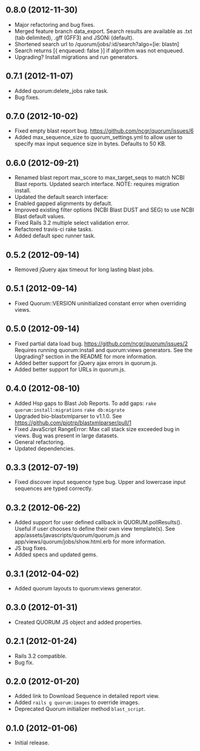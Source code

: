 ## 0.8.0 (2012-11-30)

* Major refactoring and bug fixes.
* Merged feature branch data_export. Search results are available as .txt (tab
  delimited), .gff (GFF3) and JSONi (default).
* Shortened search url to /quorum/jobs/:id/search?algo=[ie: blastn]
* Search returns [{ enqueued: false }] if algorithm was not enqueued.
* Upgrading? Install migrations and run generators.

## 0.7.1 (2012-11-07)

* Added quorum:delete_jobs rake task.
* Bug fixes.

## 0.7.0 (2012-10-02)

* Fixed empty blast report bug. https://github.com/ncgr/quorum/issues/6
* Added max_sequence_size to quorum_settings.yml to allow user to specify
  max input sequence size in bytes. Defaults to 50 KB.

## 0.6.0 (2012-09-21)

* Renamed blast report max_score to max_target_seqs to match NCBI Blast
  reports. Updated search interface. NOTE: requires migration install.
* Updated the default search interface:
* Enabled gapped alignments by default.
* Improved existing filter options (NCBI Blast DUST and SEG) to use NCBI Blast
  default values.
* Fixed Rails 3.2 multiple select validation error.
* Refactored travis-ci rake tasks.
* Added default spec runner task.

## 0.5.2 (2012-09-14)

* Removed jQuery ajax timeout for long lasting blast jobs.

## 0.5.1 (2012-09-14)

* Fixed Quorum::VERSION uninitialized constant error when overriding views.

## 0.5.0 (2012-09-14)

* Fixed partial data load bug. https://github.com/ncgr/quorum/issues/2
  Requires running quorum:install and quorum:views generators.
  See the Upgrading? section in the README for more information.
* Added better support for jQuery ajax errors in quorum.js.
* Added better support for URLs in quorum.js.

## 0.4.0 (2012-08-10)

* Added Hsp gaps to Blast Job Reports.
  To add gaps: `rake quorum:install:migrations` `rake db:migrate`
* Upgraded bio-blastxmlparser to v1.1.0.
  See https://github.com/pjotrp/blastxmlparser/pull/1
* Fixed JavaScript RangeError: Max call stack size exceeded bug in views.
  Bug was present in large datasets.
* General refactoring.
* Updated dependencies.

## 0.3.3 (2012-07-19)

* Fixed discover input sequence type bug. Upper and lowercase
  input sequences are typed correctly.

## 0.3.2 (2012-06-22)

* Added support for user defined callback in QUORUM.pollResults().
  Useful if user chooses to define their own view template(s).
  See app/assets/javascripts/quorum/quorum.js and
  app/views/quorum/jobs/show.html.erb for more information.
* JS bug fixes.
* Added specs and updated gems.

## 0.3.1 (2012-04-02)

* Added quorum layouts to quorum:views generator.

## 0.3.0 (2012-01-31)

* Created QUORUM JS object and added properties.

## 0.2.1 (2012-01-24)

* Rails 3.2 compatible.
* Bug fix.

## 0.2.0 (2012-01-20)

* Added link to Download Sequence in detailed report view.
* Added `rails g quorum:images` to override images.
* Deprecated Quorum initializer method `blast_script`.

## 0.1.0 (2012-01-06)

* Initial release.
